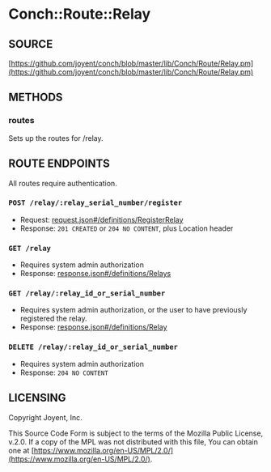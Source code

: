 # Conch::Route::Relay

## SOURCE

[https://github.com/joyent/conch/blob/master/lib/Conch/Route/Relay.pm](https://github.com/joyent/conch/blob/master/lib/Conch/Route/Relay.pm)

## METHODS

### routes

Sets up the routes for /relay.

## ROUTE ENDPOINTS

All routes require authentication.

### `POST /relay/:relay_serial_number/register`

- Request: [request.json#/definitions/RegisterRelay](../json-schema/request.json#/definitions/RegisterRelay)
- Response: `201 CREATED` or `204 NO CONTENT`, plus Location header

### `GET /relay`

- Requires system admin authorization
- Response: [response.json#/definitions/Relays](../json-schema/response.json#/definitions/Relays)

### `GET /relay/:relay_id_or_serial_number`

- Requires system admin authorization, or the user to have previously registered the relay.
- Response: [response.json#/definitions/Relay](../json-schema/response.json#/definitions/Relay)

### `DELETE /relay/:relay_id_or_serial_number`

- Requires system admin authorization
- Response: `204 NO CONTENT`

## LICENSING

Copyright Joyent, Inc.

This Source Code Form is subject to the terms of the Mozilla Public License,
v.2.0. If a copy of the MPL was not distributed with this file, You can obtain
one at [https://www.mozilla.org/en-US/MPL/2.0/](https://www.mozilla.org/en-US/MPL/2.0/).
